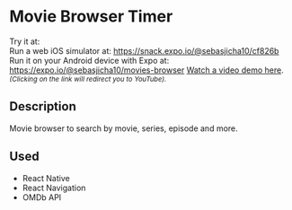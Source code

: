 # Movie Browser Timer 

Try it at: <br />
Run a web iOS simulator at: https://snack.expo.io/@sebasjicha10/cf826b <br />
Run it on your Android device with Expo at: https://expo.io/@sebasjicha10/movies-browser
<a href="https://youtu.be/e_7CAffoRiU" target="_blank">Watch a video demo here</a>.<i style="font-size: 12px;"> (Clicking on the link will redirect you to YouTube).</i>

## Description

Movie browser to search by movie, series, episode and more.

## Used

<ul>
  <li>React Native</li>
  <li>React Navigation</li>
  <li>OMDb API</li>
</ul>

